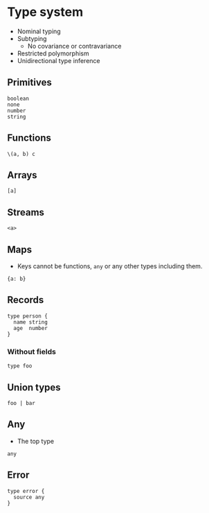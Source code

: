 # Type system

- Nominal typing
- Subtyping
  - No covariance or contravariance
- Restricted polymorphism
- Unidirectional type inference

## Primitives

```
boolean
none
number
string
```

## Functions

```
\(a, b) c
```

## Arrays

```
[a]
```

## Streams

```
<a>
```

## Maps

- Keys cannot be functions, `any` or any other types including them.

```
{a: b}
```

## Records

```
type person {
  name string
  age  number
}
```

### Without fields

```
type foo
```

## Union types

```
foo | bar
```

## Any

- The top type

```
any
```

## Error

```
type error {
  source any
}
```

